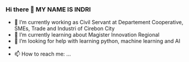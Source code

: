 ### Hi there 👋 MY NAME IS INDRI

- 🔭 I’m currently working as Civil Servant at Departement Cooperative, SMEs, Trade and Industri of Cirebon City
- 🌱 I’m currently learning about Magister Innovation Regional
- 🤔 I’m looking for help with learning python, machine learning and AI
- 
- 📫 How to reach me: ...

